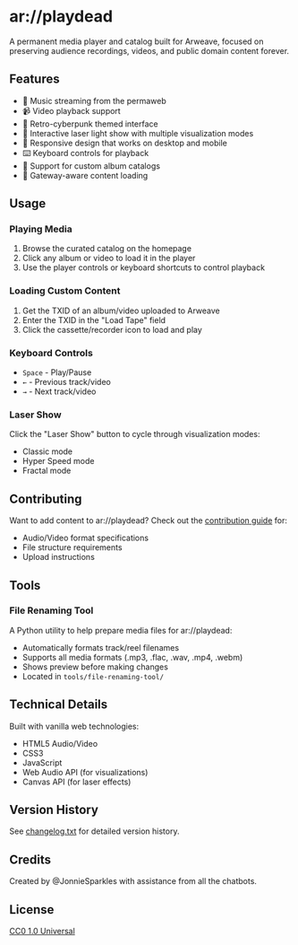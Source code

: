 # ar://playdead

A permanent media player and catalog built for Arweave, focused on preserving audience recordings, videos, and public domain content forever.

## Features

- 🎵 Music streaming from the permaweb
- 📹 Video playback support
- 🎨 Retro-cyberpunk themed interface
- 🌈 Interactive laser light show with multiple visualization modes
- 📱 Responsive design that works on desktop and mobile
- ⌨️ Keyboard controls for playback
- 🎼 Support for custom album catalogs
- 🔄 Gateway-aware content loading

## Usage

### Playing Media
1. Browse the curated catalog on the homepage
2. Click any album or video to load it in the player
3. Use the player controls or keyboard shortcuts to control playback

### Loading Custom Content
1. Get the TXID of an album/video uploaded to Arweave
2. Enter the TXID in the "Load Tape" field
3. Click the cassette/recorder icon to load and play

### Keyboard Controls
- `Space` - Play/Pause
- `←` - Previous track/video
- `→` - Next track/video

### Laser Show
Click the "Laser Show" button to cycle through visualization modes:
- Classic mode
- Hyper Speed mode
- Fractal mode

## Contributing

Want to add content to ar://playdead? Check out the [contribution guide](contribute.html) for:
- Audio/Video format specifications
- File structure requirements
- Upload instructions

## Tools

### File Renaming Tool
A Python utility to help prepare media files for ar://playdead:
- Automatically formats track/reel filenames
- Supports all media formats (.mp3, .flac, .wav, .mp4, .webm)
- Shows preview before making changes
- Located in `tools/file-renaming-tool/`

## Technical Details

Built with vanilla web technologies:
- HTML5 Audio/Video
- CSS3
- JavaScript
- Web Audio API (for visualizations)
- Canvas API (for laser effects)

## Version History

See [changelog.txt](changelog.txt) for detailed version history.

## Credits

Created by @JonnieSparkles with assistance from all the chatbots.

## License

[CC0 1.0 Universal](LICENSE) 